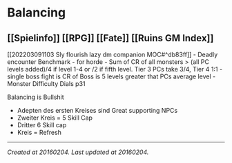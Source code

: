 # Balancing
 [[Spielinfo]] [[RPG]] [[Fate]] [[Ruins GM Index]]
---

[[202203091103 Sly flourish lazy dm companion MOC#^db83ff]]
	-  Deadly encounter Benchmark
		-  for horde
			-  Sum of CR of all monsters > (all PC levels added)/4 if level 1-4 or /2 if fifth level. Tier 3 PCs take 3/4, Tier 4 1:1
		-  single boss fight is CR of Boss  is 5 levels greater that PCs average level
	-  Monster Difficulty Dials  p31

Balancing is Bullshit

  - Adepten des ersten Kreises sind Great supporting NPCs
  - Zweiter Kreis = 5 Skill Cap
  - Dritter 6 Skill cap
  - Kreis = Refresh

---

_Created at 20160204._
_Last updated at 20160204._



